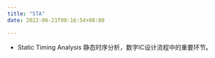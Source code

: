 ```yaml
---
title: "STA"
date: 2022-06-21T00:16:54+08:00

---
```


- Static Timing Analysis 静态时序分析，数字IC设计流程中的重要环节。
